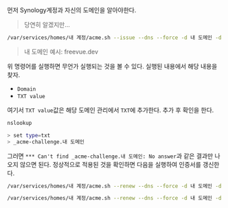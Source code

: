 먼저 Synology계정과 자신의 도메인을 알아야한다.

> 당연히 알겠지만...

```sh
/var/services/homes/내 계정/acme.sh --issue --dns --force -d 내 도메인 -d *.내 도메인 --yes-I-know-dns-manual-mode-enough-go-ahead-please
```

> 내 도메인 예시: freevue.dev

위 명령어를 실행하면 무언가 실행되는 것을 볼 수 있다. 실행된 내용에서 해당 내용을 찾자.

- `Domain`
- `TXT value`

여기서 `TXT value`값은 해당 도메인 관리에서 `TXT`에 추가한다. 추가 후 확인을 한다.

```sh
nslookup

> set type=txt
> _acme-challenge.내 도메인
```

그러면 `*** Can't find _acme-challenge.내 도메인: No answer`과 같은 결과만 나오지 않으면 된다. 정상적으로 적용된 것을 확인하면 다음을 실행하여 인증서를 갱신한다.

```sh
/var/services/homes/내 계정/acme.sh --renew --dns --force -d 내 도메인 -d *.내 도메인 --yes-I-know-dns-manual-mode-enough-go-ahead-please
```

```sh
/var/services/homes/내 계정/acme.sh --renew --dns --force -d 내 도메인 -d *.내 도메인 --yes-I-know-dns-manual-mode-enough-go-ahead-please
```

